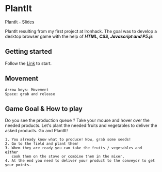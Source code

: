 # PlantIt

[PlantIt - Slides](https://docs.google.com/presentation/d/1rrkecAVanPlLs9IBxpEWxhTusQgJf_mZ1Ft16lMG5Og/edit?usp=sharing)


PlantIt resulting from my first project at Ironhack. The goal was to develop a desktop browser game with the help of ***HTML, CSS, Javascript and P5.js***

## Getting started

Follow the [Link](https://jonathansaudhof.github.io/PlantIt/) to start. 

## Movement

```
Arrow keys: Movement
Space: grab and release
```

## Game Goal & How to play

Do you see the production queue ? Take your mouse and hover over the needed products.
Let's plant the needed fruits and vegetables to deliver the asked products. 
Go and PlantIt!

```
1. You already know what to produce! Now, grab some seeds!
2. Go to the field and plant them!
3. When they are ready you can take the fruits / vegetables and  either 
   cook them on the stove or combine them in the mixer.
4. At the end you need to deliver your product to the conveyor to get your points.
```
